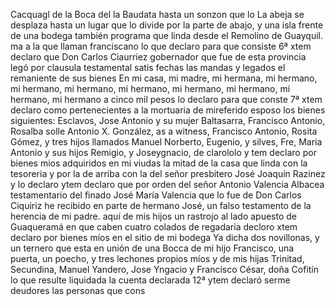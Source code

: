 Cacquagl de la Boca del la Baudata hasta un sonzon que lo
La abeja se desplaza hasta un lugar que lo divide por la parte de abajo, y una isla frente de una bodega también programa que linda desde el Remolino de Guayquil.
ma a la que llaman franciscano lo que declaro para que consiste
6ª xtem declaro que Don Carlos Ciaurriez gobernador que
fue de esta provincia legó por clausula testamental satis
fechas las mandas y legados el remaniente de sus bienes
En mi casa, mi madre, mi hermana, mi hermano, mi hermano, mi hermano, mi hermano, mi hermano, mi hermano, mi hermano, mi hermano
a cinco mil pesos lo declaro para que conste
7ª xtem declaro como pertenecientes a la mortuaria
de mireferido esposo los bienes siguientes: Esclavos, Jose
Antonio y su mujer Baltasarra, Francisco Antonio, Rosalba solle
Antonio X. González, as a witness, Francisco Antonio, Rosita Gómez, y tres hijos llamados Manuel Norberto, Eugenio, y silves, Fre, Maria Antonio y sus hijos Remigio, y Joseygnacio, de clarololo
y tem declaro por bienes mios adquiridos en mi viudas
la mitad de la casa que linda con la tesoreria
y por la de arriba con la del señor presbitero José
Joaquín Razinez y lo declaro
ytem declaro que por orden del señor Antonio Valencia Albacea testamentario del finado José María Valencia que lo fue de Don Carlos Ciquiriz he recibido en parte de hermano José, un falso testamento de la herencia de mi padre.
aquí de mis hijos un rastrojo al lado apuesto de Guaqueramá en que caben cuatro colados de regadaria decloro
xtem declaro por bienes míos en el sitio de mi bodega
Ya dicha dos novillonas,
y un ternero que esta en
unión de una Bocca de mi hijo Francisco,
una puerta,
un poecho,
y tres lechones propios míos y de mis hijas Trinitad,
Secundina,
Manuel Yandero,
Jose Yngacio y Francisco
César,
doña Cofitín lo que resulte liquidada la cuenta declarada
12ª ytem declaró serme deudores las personas que cons